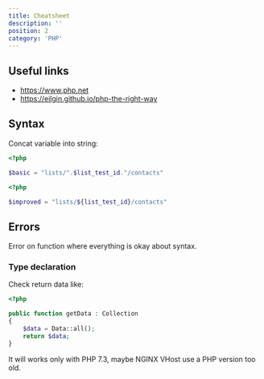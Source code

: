 ```yaml
---
title: Cheatsheet
description: ''
position: 2
category: 'PHP'
---
```


## Useful links

- <https://www.php.net>
- <https://eilgin.github.io/php-the-right-way>

## Syntax

Concat variable into string:

```php
<?php

$basic = "lists/".$list_test_id."/contacts"
```

```php
<?php

$improved = "lists/${list_test_id}/contacts"
```

## Errors

Error on function where everything is okay about syntax.

### Type declaration

Check return data like:

```php
<?php

public function getData : Collection
{
    $data = Data::all();
    return $data;
}
```

It will works only with PHP 7.3, maybe NGINX VHost use a PHP version too old.
